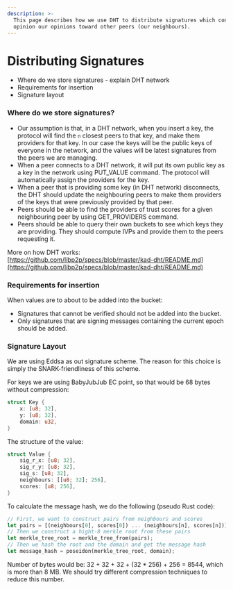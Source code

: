 ```yaml
---
description: >-
  This page describes how we use DHT to distribute signatures which contain
  opinion our opinions toward other peers (our neighbours).
---
```


# Distributing Signatures

* Where do we store signatures - explain DHT network
* Requirements for insertion
* Signature layout

### Where do we store signatures?

* Our assumption is that, in a DHT network, when you insert a key, the protocol will find the `n` closest peers to that key, and make them providers for that key. In our case the keys will be the public keys of everyone in the network, and the values will be latest signatures from the peers we are managing.
* When a peer connects to a DHT network, it will put its own public key as a key in the network using PUT\_VALUE command. The protocol will automatically assign the providers for the key.
* When a peer that is providing some key (in DHT network) disconnects, the DHT should update the neighbouring peers to make them providers of the keys that were previously provided by that peer.
* Peers should be able to find the providers of trust scores for a given neighbouring peer by using GET\_PROVIDERS command.
* Peers should be able to query their own buckets to see which keys they are providing. They should compute IVPs and provide them to the peers requesting it.

More on how DHT works: [https://github.com/libp2p/specs/blob/master/kad-dht/README.md](https://github.com/libp2p/specs/blob/master/kad-dht/README.md)

### Requirements for insertion

When values are to about to be added into the bucket:

* Signatures that cannot be verified should not be added into the bucket.
* Only signatures that are signing messages containing the current epoch should be added.

### Signature Layout

We are using Eddsa as out signature scheme. The reason for this choice is simply the SNARK-friendliness of this scheme.

For keys we are using BabyJubJub EC point, so that would be 68 bytes without compression:

```rust
struct Key {
    x: [u8; 32],
    y: [u8; 32],
    domain: u32,
}
```

The structure of the value:

```rust
struct Value {
    sig_r_x: [u8; 32],
    sig_r_y: [u8; 32],
    sig_s: [u8; 32],
    neighbours: [[u8; 32]; 256],
    scores: [u8; 256],
}
```

To calculate the message hash, we do the following (pseudo Rust code):

```rust
// First, we want to construct pairs from neighbours and scores
let pairs = [(neighbours[0], scores[0]) ... (neighbours[n], scores[n])];
// Then we construct a hight-8 merkle root from these pairs
let merkle_tree_root = merkle_tree_from(pairs);
// Then we hash the root and the domain and get the message hash
let message_hash = poseidon(merkle_tree_root, domain);
```

Number of bytes would be: 32 + 32 + 32 + (32 \* 256) + 256 = 8544, which is more than 8 MB. We should try different compression techniques to reduce this number.
